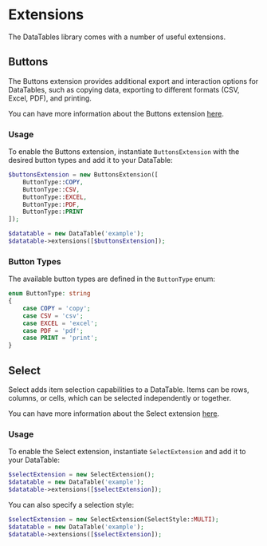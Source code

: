 # Extensions

The DataTables library comes with a number of useful extensions.

## Buttons

The Buttons extension provides additional export and interaction options for DataTables, such as copying data, exporting to different formats (CSV, Excel, PDF), and printing.

You can have more information about the Buttons extension [here](https://datatables.net/extensions/buttons/).

### Usage

To enable the Buttons extension, instantiate `ButtonsExtension` with the desired button types and add it to your DataTable:

```php
$buttonsExtension = new ButtonsExtension([
    ButtonType::COPY,
    ButtonType::CSV,
    ButtonType::EXCEL,
    ButtonType::PDF,
    ButtonType::PRINT
]);

$datatable = new DataTable('example');
$datatable->extensions([$buttonsExtension]);
```

### Button Types

The available button types are defined in the `ButtonType` enum:

```php
enum ButtonType: string
{
    case COPY = 'copy';
    case CSV = 'csv';
    case EXCEL = 'excel';
    case PDF = 'pdf';
    case PRINT = 'print';
}
```

## Select

Select adds item selection capabilities to a DataTable. Items can be rows, columns, or cells, which can be selected independently or together.

You can have more information about the Select extension [here](https://datatables.net/extensions/select/).

### Usage

To enable the Select extension, instantiate `SelectExtension` and add it to your DataTable:

```php
$selectExtension = new SelectExtension();
$datatable = new DataTable('example');
$datatable->extensions([$selectExtension]);
```

You can also specify a selection style:

```php
$selectExtension = new SelectExtension(SelectStyle::MULTI);
$datatable = new DataTable('example');
$datatable->extensions([$selectExtension]);
```
